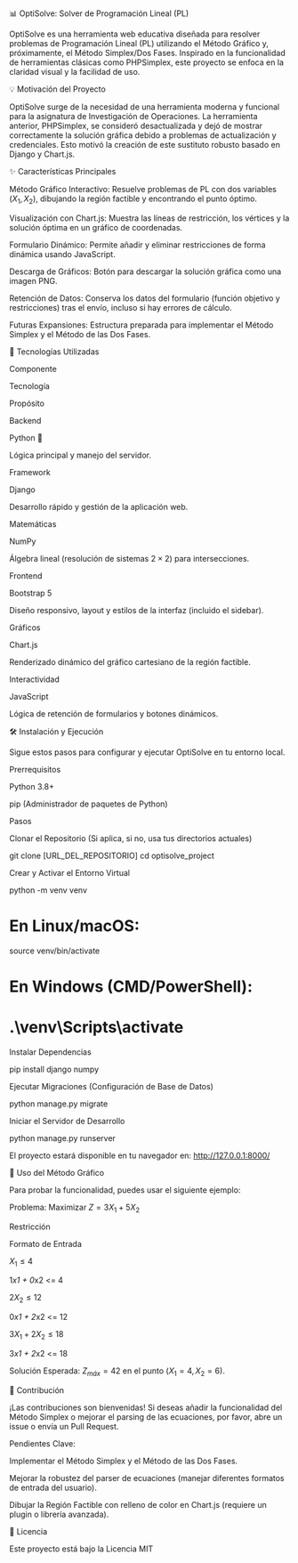 📊 OptiSolve: Solver de Programación Lineal (PL)

OptiSolve es una herramienta web educativa diseñada para resolver problemas de Programación Lineal (PL) utilizando el Método Gráfico y, próximamente, el Método Simplex/Dos Fases. Inspirado en la funcionalidad de herramientas clásicas como PHPSimplex, este proyecto se enfoca en la claridad visual y la facilidad de uso.

💡 Motivación del Proyecto

OptiSolve surge de la necesidad de una herramienta moderna y funcional para la asignatura de Investigación de Operaciones. La herramienta anterior, PHPSimplex, se consideró desactualizada y dejó de mostrar correctamente la solución gráfica debido a problemas de actualización y credenciales. Esto motivó la creación de este sustituto robusto basado en Django y Chart.js.

✨ Características Principales

Método Gráfico Interactivo: Resuelve problemas de PL con dos variables ($X_1, X_2$), dibujando la región factible y encontrando el punto óptimo.

Visualización con Chart.js: Muestra las líneas de restricción, los vértices y la solución óptima en un gráfico de coordenadas.

Formulario Dinámico: Permite añadir y eliminar restricciones de forma dinámica usando JavaScript.

Descarga de Gráficos: Botón para descargar la solución gráfica como una imagen PNG.

Retención de Datos: Conserva los datos del formulario (función objetivo y restricciones) tras el envío, incluso si hay errores de cálculo.

Futuras Expansiones: Estructura preparada para implementar el Método Simplex y el Método de las Dos Fases.

🚀 Tecnologías Utilizadas

Componente

Tecnología

Propósito

Backend

Python 🐍

Lógica principal y manejo del servidor.

Framework

Django

Desarrollo rápido y gestión de la aplicación web.

Matemáticas

NumPy

Álgebra lineal (resolución de sistemas $2\times 2$) para intersecciones.

Frontend

Bootstrap 5

Diseño responsivo, layout y estilos de la interfaz (incluido el sidebar).

Gráficos

Chart.js

Renderizado dinámico del gráfico cartesiano de la región factible.

Interactividad

JavaScript

Lógica de retención de formularios y botones dinámicos.

🛠️ Instalación y Ejecución

Sigue estos pasos para configurar y ejecutar OptiSolve en tu entorno local.

Prerrequisitos

Python 3.8+

pip (Administrador de paquetes de Python)

Pasos

Clonar el Repositorio (Si aplica, si no, usa tus directorios actuales)

git clone [URL_DEL_REPOSITORIO]
cd optisolve_project



Crear y Activar el Entorno Virtual

python -m venv venv
# En Linux/macOS:
source venv/bin/activate
# En Windows (CMD/PowerShell):
# .\venv\Scripts\activate



Instalar Dependencias

pip install django numpy



Ejecutar Migraciones (Configuración de Base de Datos)

python manage.py migrate



Iniciar el Servidor de Desarrollo

python manage.py runserver



El proyecto estará disponible en tu navegador en: http://127.0.0.1:8000/

📝 Uso del Método Gráfico

Para probar la funcionalidad, puedes usar el siguiente ejemplo:

Problema: Maximizar $Z = 3X_1 + 5X_2$

Restricción

Formato de Entrada

$X_1 \le 4$

1*x1 + 0*x2 <= 4

$2X_2 \le 12$

0*x1 + 2*x2 <= 12

$3X_1 + 2X_2 \le 18$

3*x1 + 2*x2 <= 18

Solución Esperada: $Z_{máx} = 42$ en el punto $(X_1=4, X_2=6)$.

🤝 Contribución

¡Las contribuciones son bienvenidas! Si deseas añadir la funcionalidad del Método Simplex o mejorar el parsing de las ecuaciones, por favor, abre un issue o envía un Pull Request.

Pendientes Clave:

$$$$

 Implementar el Método Simplex y el Método de las Dos Fases.

$$$$

 Mejorar la robustez del parser de ecuaciones (manejar diferentes formatos de entrada del usuario).

$$$$

 Dibujar la Región Factible con relleno de color en Chart.js (requiere un plugin o librería avanzada).

📄 Licencia

Este proyecto está bajo la Licencia MIT